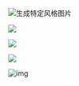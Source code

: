 ![生成特定风格图片](G:\ProgramingSoft\GoogleSoft\生成特定风格图片.png)

![](https://cdn.nlark.com/yuque/0/2025/png/48073730/1746837600023-d4b2192b-ebed-4aab-9430-4906e5e9e5ac.png?x-oss-process=image%2Fformat%2Cwebp)

![](https://cdn.nlark.com/yuque/0/2025/png/48073730/1746837861996-0fbb9bb3-b463-462d-b9de-2da3e2e4a4c6.png?x-oss-process=image%2Fformat%2Cwebp)

![](https://cdn.nlark.com/yuque/0/2025/jpeg/48073730/1746838356479-853ed7dd-489a-4134-8086-ae89c2de74cd.jpeg?x-oss-process=image%2Fformat%2Cwebp)

![img](https://cdn.nlark.com/yuque/0/2025/png/48073730/1746849664147-6a9d130d-fb80-45b8-a81d-70e06144f2a4.png)